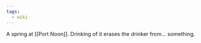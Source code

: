 ```yaml
---
tags:
  - wiki
---
```

A spring at [[Port Noon]]. Drinking of it erases the drinker from... something.